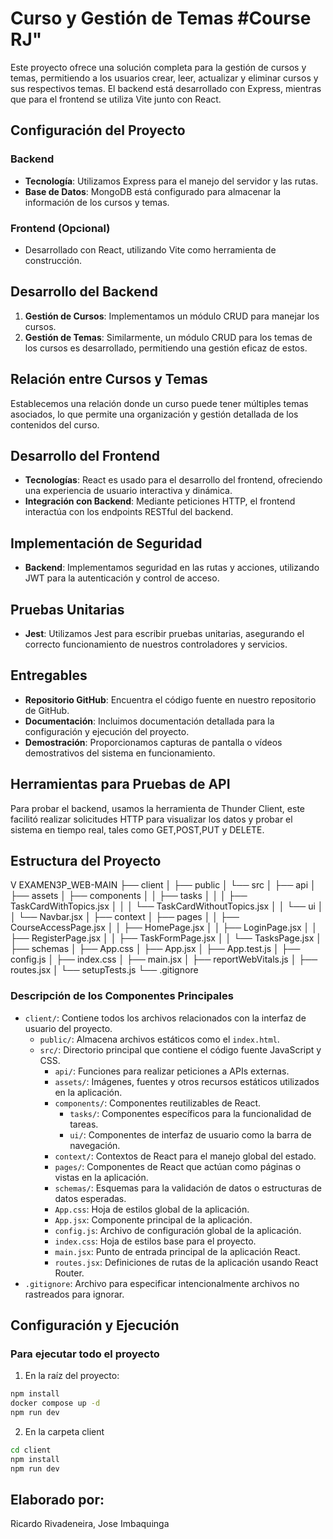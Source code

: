 # Curso y Gestión de Temas #Course RJ"

Este proyecto ofrece una solución completa para la gestión de cursos y temas, permitiendo a los usuarios crear, leer, actualizar y eliminar cursos y sus respectivos temas. El backend está desarrollado con Express, mientras que para el frontend se utiliza Vite junto con React.

## Configuración del Proyecto

### Backend

- **Tecnología**: Utilizamos Express para el manejo del servidor y las rutas.
- **Base de Datos**: MongoDB está configurado para almacenar la información de los cursos y temas.

### Frontend (Opcional)

- Desarrollado con React, utilizando Vite como herramienta de construcción.

## Desarrollo del Backend

1. **Gestión de Cursos**: Implementamos un módulo CRUD para manejar los cursos.
2. **Gestión de Temas**: Similarmente, un módulo CRUD para los temas de los cursos es desarrollado, permitiendo una gestión eficaz de estos.

## Relación entre Cursos y Temas

Establecemos una relación donde un curso puede tener múltiples temas asociados, lo que permite una organización y gestión detallada de los contenidos del curso.

## Desarrollo del Frontend

- **Tecnologías**: React es usado para el desarrollo del frontend, ofreciendo una experiencia de usuario interactiva y dinámica.
- **Integración con Backend**: Mediante peticiones HTTP, el frontend interactúa con los endpoints RESTful del backend.

## Implementación de Seguridad

- **Backend**: Implementamos seguridad en las rutas y acciones, utilizando JWT para la autenticación y control de acceso.

## Pruebas Unitarias

- **Jest**: Utilizamos Jest para escribir pruebas unitarias, asegurando el correcto funcionamiento de nuestros controladores y servicios.

## Entregables

- **Repositorio GitHub**: Encuentra el código fuente en nuestro repositorio de GitHub.
- **Documentación**: Incluimos documentación detallada para la configuración y ejecución del proyecto.
- **Demostración**: Proporcionamos capturas de pantalla o vídeos demostrativos del sistema en funcionamiento.

## Herramientas para Pruebas de API

Para probar el backend, usamos la herramienta de Thunder Client, este facilitó realizar solicitudes HTTP para visualizar los datos y probar el sistema en tiempo real, tales como GET,POST,PUT y DELETE.


## Estructura del Proyecto
V EXAMEN3P_WEB-MAIN
├── client
│ ├── public
│ └── src
│ ├── api
│ ├── assets
│ ├── components
│ │ ├── tasks
│ │ │ ├── TaskCardWithTopics.jsx
│ │ │ └── TaskCardWithoutTopics.jsx
│ │ └── ui
│ │ └── Navbar.jsx
│ ├── context
│ ├── pages
│ │ ├── CourseAccessPage.jsx
│ │ ├── HomePage.jsx
│ │ ├── LoginPage.jsx
│ │ ├── RegisterPage.jsx
│ │ ├── TaskFormPage.jsx
│ │ └── TasksPage.jsx
│ ├── schemas
│ ├── App.css
│ ├── App.jsx
│ ├── App.test.js
│ ├── config.js
│ ├── index.css
│ ├── main.jsx
│ ├── reportWebVitals.js
│ ├── routes.jsx
│ └── setupTests.js
└── .gitignore


### Descripción de los Componentes Principales

- `client/`: Contiene todos los archivos relacionados con la interfaz de usuario del proyecto.
  - `public/`: Almacena archivos estáticos como el `index.html`.
  - `src/`: Directorio principal que contiene el código fuente JavaScript y CSS.
    - `api/`: Funciones para realizar peticiones a APIs externas.
    - `assets/`: Imágenes, fuentes y otros recursos estáticos utilizados en la aplicación.
    - `components/`: Componentes reutilizables de React.
      - `tasks/`: Componentes específicos para la funcionalidad de tareas.
      - `ui/`: Componentes de interfaz de usuario como la barra de navegación.
    - `context/`: Contextos de React para el manejo global del estado.
    - `pages/`: Componentes de React que actúan como páginas o vistas en la aplicación.
    - `schemas/`: Esquemas para la validación de datos o estructuras de datos esperadas.
    - `App.css`: Hoja de estilos global de la aplicación.
    - `App.jsx`: Componente principal de la aplicación.
    - `config.js`: Archivo de configuración global de la aplicación.
    - `index.css`: Hoja de estilos base para el proyecto.
    - `main.jsx`: Punto de entrada principal de la aplicación React.
    - `routes.jsx`: Definiciones de rutas de la aplicación usando React Router.
- `.gitignore`: Archivo para especificar intencionalmente archivos no rastreados para ignorar.


## Configuración y Ejecución

### Para ejecutar todo el proyecto 

1. En la raíz del proyecto:

```bash
npm install
docker compose up -d
npm run dev
```

2. En la carpeta client
```bash
cd client
npm install
npm run dev
```
## Elaborado por:
Ricardo Rivadeneira, Jose Imbaquinga
